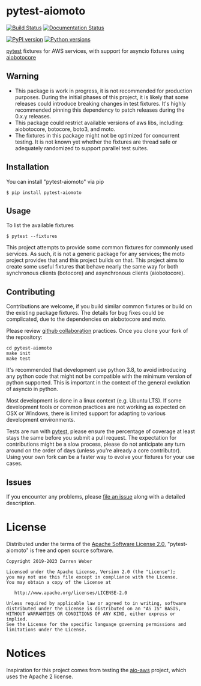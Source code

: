 # pytest-aiomoto

[![Build Status](https://github.com/dazza-codes/pytest-aiomoto/actions/workflows/python-test.yml/badge.svg)](https://github.com/dazza-codes/pytest-aiomoto/actions/workflows/python-test.yml)
[![Documentation Status](https://readthedocs.org/projects/pytest-aiomoto/badge/?version=latest)](https://pytest-aiomoto.readthedocs.io/en/latest/?badge=latest)

[![PyPI version](https://img.shields.io/pypi/v/pytest-aiomoto.svg)](https://pypi.org/project/pytest-aiomoto)
[![Python versions](https://img.shields.io/pypi/pyversions/pytest-aiomoto.svg)](https://pypi.org/project/pytest-aiomoto)

[pytest](https://docs.pytest.org) fixtures for AWS services,
with support for asyncio fixtures using
[aiobotocore](https://aiobotocore.readthedocs.io)

## Warning

- This package is work in progress, it is not recommended for production purposes.
  During the initial phases of this project, it is likely that some releases
  could introduce breaking changes in test fixtures.  It's highly
  recommended pinning this dependency to patch releases during the
  0.x.y releases.
- This package could restrict available versions of aws libs, including:
  aiobotocore, botocore, boto3, and moto.
- The fixtures in this package might not be optimized for concurrent testing.
  It is not known yet whether the fixtures are thread safe or adequately
  randomized to support parallel test suites.

## Installation

You can install "pytest-aiomoto" via pip

    $ pip install pytest-aiomoto

## Usage

To list the available fixtures

    $ pytest --fixtures

This project attempts to provide some common fixtures for commonly used
services.  As such, it is not a generic package for any services; the
moto project provides that and this project builds on that.  This
project aims to create some useful fixtures that behave nearly the
same way for both synchronous clients (botocore) and
asynchronous clients (aiobotocore).

## Contributing

Contributions are welcome, if you build similar common fixtures or build
on the existing package fixtures.  The details for bug fixes could be
complicated, due to the dependencies on aiobotocore and moto.

Please review [github collaboration](https://docs.github.com/en/pull-requests/collaborating-with-pull-requests)
practices.  Once you clone your fork of the repository:

    cd pytest-aiomoto
    make init
    make test

It's recommended that development use python 3.8, to avoid introducing any python
code that might not be compatible with the minimum version of python supported.  This
is important in the context of the general evolution of asyncio in python.

Most development is done in a linux context (e.g. Ubuntu LTS).  If some development
tools or common practices are not working as expected on OSX or Windows, there is
limited support for adapting to various development environments.

Tests are run with [pytest](https://github.com/pytest-dev/pytest), please ensure
the percentage of coverage at least stays the same before you submit a pull request.
The expectation for contributions might be a slow process, please do not anticipate
any turn around on the order of days (unless you're already a core contributor).
Using your own fork can be a faster way to evolve your fixtures for your use cases.

## Issues

If you encounter any problems, please
[file an issue](https://github.com/dazza-codes/pytest-aiomoto/issues)
along with a detailed description.

# License

Distributed under the terms of the
[Apache Software License 2.0](http://www.apache.org/licenses/LICENSE-2.0),
"pytest-aiomoto" is free and open source software.

```text
Copyright 2019-2023 Darren Weber

Licensed under the Apache License, Version 2.0 (the "License");
you may not use this file except in compliance with the License.
You may obtain a copy of the License at

   http://www.apache.org/licenses/LICENSE-2.0

Unless required by applicable law or agreed to in writing, software
distributed under the License is distributed on an "AS IS" BASIS,
WITHOUT WARRANTIES OR CONDITIONS OF ANY KIND, either express or implied.
See the License for the specific language governing permissions and
limitations under the License.
```

# Notices

Inspiration for this project comes from testing the
[aio-aws](https://github.com/dazza-codes/aio-aws) project,
which uses the Apache 2 license.
